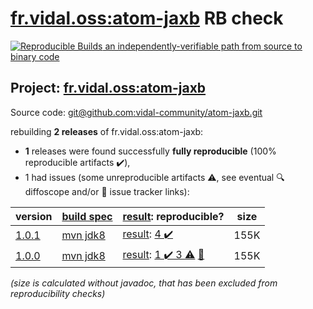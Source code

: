 [fr.vidal.oss:atom-jaxb](https://central.sonatype.com/artifact/fr.vidal.oss/atom-jaxb/versions) RB check
=======

[![Reproducible Builds](https://reproducible-builds.org/images/logos/rb.svg) an independently-verifiable path from source to binary code](https://reproducible-builds.org/)

## Project: [fr.vidal.oss:atom-jaxb](https://central.sonatype.com/artifact/fr.vidal.oss/atom-jaxb/versions)

Source code: [git@github.com:vidal-community/atom-jaxb.git](git@github.com:vidal-community/atom-jaxb.git)

rebuilding **2 releases** of fr.vidal.oss:atom-jaxb:
- **1** releases were found successfully **fully reproducible** (100% reproducible artifacts :heavy_check_mark:),
- 1 had issues (some unreproducible artifacts :warning:, see eventual :mag: diffoscope and/or :memo: issue tracker links):

| version | [build spec](/BUILDSPEC.md) | [result](https://reproducible-builds.org/docs/jvm/): reproducible? | size |
| -- | --------- | ------ | -- |
| [1.0.1](https://search.maven.org/artifact/fr.vidal.oss/atom-jaxb/1.0.1/pom) | [mvn jdk8](atom-jaxb-1.0.1.buildspec) | [result](atom-jaxb-1.0.1.buildinfo): [4 :heavy_check_mark: ](atom-jaxb-1.0.1.buildcompare) | 155K |
| [1.0.0](https://search.maven.org/artifact/fr.vidal.oss/atom-jaxb/1.0.0/pom) | [mvn jdk8](atom-jaxb-1.0.0.buildspec) | [result](atom-jaxb-1.0.0.buildinfo): [1 :heavy_check_mark:  3 :warning:](atom-jaxb-1.0.0.buildcompare) [:memo:](https://github.com/vidal-community/atom-jaxb/issues/54) | 155K |

<i>(size is calculated without javadoc, that has been excluded from reproducibility checks)</i>
